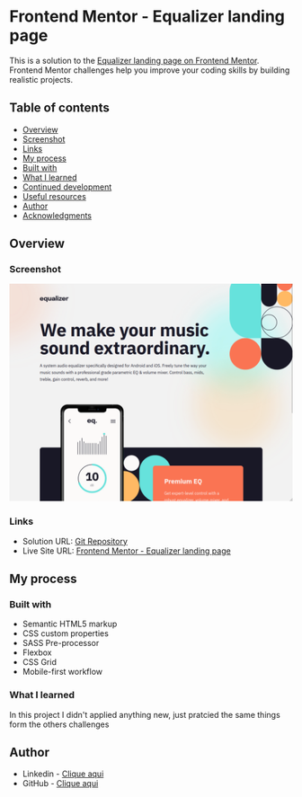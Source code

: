 # Frontend Mentor - Equalizer landing page

This is a solution to the [Equalizer landing page on Frontend Mentor](https://www.frontendmentor.io/challenges/equalizer-landing-page-7VJ4gp3DE). Frontend Mentor challenges help you improve your coding skills by building realistic projects. 


## Table of contents

- [Overview](#overview)
- [Screenshot](#screenshot)
- [Links](#links)
- [My process](#my-process)
- [Built with](#built-with)
- [What I learned](#what-i-learned)
- [Continued development](#continued-development)
- [Useful resources](#useful-resources)
- [Author](#author)
- [Acknowledgments](#acknowledgments)


## Overview

### Screenshot

[![](./assets/results/result.png)](https://youtu.be/JVcSjRiDOEs)


### Links

- Solution URL: [Git Repository](https://github.com/xtirian/Frontend-Mentor-SnyderCut/tree/main/equalizer-landing-page)
- Live Site URL: [Frontend Mentor - Equalizer landing page](https://equalizer-lp-xtirian.vercel.app)

## My process

### Built with
- Semantic HTML5 markup
- CSS custom properties
- SASS Pre-processor
- Flexbox
- CSS Grid
- Mobile-first workflow

### What I learned

In this project I didn't applied anything new, just pratcied the same things form the others challenges

## Author
- Linkedin - [Clique aqui](https://www.linkedin.com/in/mf-cunha/x)
- GitHub - [Clique aqui](https://github.com/xtirian/)